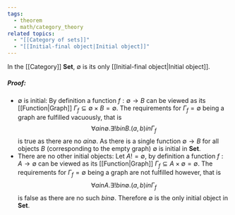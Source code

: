 ```yaml
---
tags:
  - theorem
  - math/category_theory
related topics:
  - "[[Category of sets]]"
  - "[[Initial-final object|Initial object]]"
---
```

In the [[Category]] $\mathbf{Set}$, $\emptyset$ is its only [[Initial-final object|Initial object]].
##### Proof:
- $\emptyset$ is initial:
	By definition a function $f:\emptyset\to B$ can be viewed as its [[Function|Graph]] $\Gamma_f\subseteq \emptyset\times B=\emptyset$. The requirements for $\Gamma_f=\emptyset$ being a graph are fulfilled vacuously, that is$$
	\forall a in\emptyset.\exists!b in B.(a,b) in\Gamma_f
	$$is true as there are no $a in \emptyset$. As there is a single function $\emptyset\to B$ for all objects $B$ (corresponding to the empty graph) $\emptyset$ is initial in $\mathbf{Set}$.
- There are no other initial objects:
	Let $A != \emptyset$, by definition a function $f:A\to\emptyset$ can be viewed as its [[Function|Graph]] $\Gamma_f\subseteq A\times\emptyset=\emptyset$. The requirements for $\Gamma_f=\emptyset$ being a graph are not fulfilled however, that is$$
	\forall a in A.\exists!b in \emptyset.(a,b) in\Gamma_f
	$$is false as there are no such $b in\emptyset$. Therefore $\emptyset$ is the only initial object in $\mathbf{Set}$.